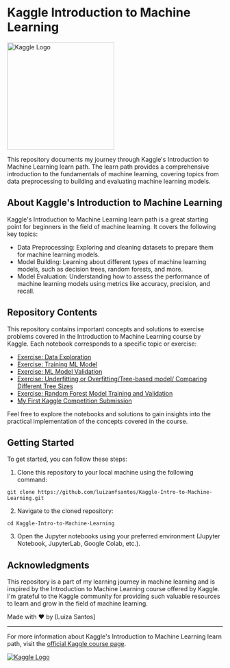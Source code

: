 # Kaggle Introduction to Machine Learning

[<img src="https://upload.wikimedia.org/wikipedia/commons/7/7c/Kaggle_logo.png" alt="Kaggle Logo" width="250">](https://www.kaggle.com/learn/intro-to-machine-learning)


This repository documents my journey through Kaggle's Introduction to Machine Learning learn path. The learn path provides a comprehensive introduction to the fundamentals of machine learning, covering topics from data preprocessing to building and evaluating machine learning models.

## About Kaggle's Introduction to Machine Learning

Kaggle's Introduction to Machine Learning learn path is a great starting point for beginners in the field of machine learning. It covers the following key topics:

- Data Preprocessing: Exploring and cleaning datasets to prepare them for machine learning models.
- Model Building: Learning about different types of machine learning models, such as decision trees, random forests, and more.
- Model Evaluation: Understanding how to assess the performance of machine learning models using metrics like accuracy, precision, and recall.

## Repository Contents

This repository contains important concepts and solutions to exercise problems covered in the Introduction to Machine Learning course by Kaggle. Each notebook corresponds to a specific topic or exercise:

- [Exercise: Data Exploration](exercise-explore-your-data.ipynb)
- [Exercise: Training ML Model](exercise-your-first-machine-learning-model.ipynb)
- [Exercise: ML Model Validation](exercise-model-validation.ipynb)
- [Exercise: Underfitting or Overfitting/Tree-based model/ Comparing Different Tree Sizes](exercise-underfitting-and-overfitting.ipynb)
- [Exercise: Random Forest Model Training and Validation](exercise-random-forests.ipynb)
- [My First Kaggle Competition Submission](exercise-machine-learning-competitions.ipynb)

Feel free to explore the notebooks and solutions to gain insights into the practical implementation of the concepts covered in the course.

## Getting Started

To get started, you can follow these steps:

1. Clone this repository to your local machine using the following command:
```
git clone https://github.com/luizamfsantos/Kaggle-Intro-to-Machine-Learning.git
```
2. Navigate to the cloned repository:
```
cd Kaggle-Intro-to-Machine-Learning
```

3. Open the Jupyter notebooks using your preferred environment (Jupyter Notebook, JupyterLab, Google Colab, etc.).

## Acknowledgments

This repository is a part of my learning journey in machine learning and is inspired by the Introduction to Machine Learning course offered by Kaggle. I'm grateful to the Kaggle community for providing such valuable resources to learn and grow in the field of machine learning.

Made with ❤️ by [Luiza Santos]

---

For more information about Kaggle's Introduction to Machine Learning learn path, visit the [official Kaggle course page](https://www.kaggle.com/learn/intro-to-machine-learning).

[![Kaggle Logo](https://upload.wikimedia.org/wikipedia/commons/7/7c/Kaggle_logo.png)](https://www.kaggle.com/learn/intro-to-machine-learning)
